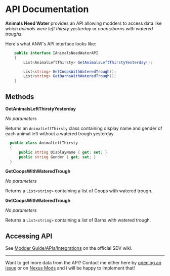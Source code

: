 # API Documentation
**Animals Need Water** provides an API allowing modders to access data like *which animals were left thirsty yesterday* or *coops/barns with watered troughs*.

Here's what ANW's API interface looks like:
```csharp
    public interface IAnimalsNeedWaterAPI
    {
        List<AnimalLeftThirsty> GetAnimalsLeftThirstyYesterday();

        List<string> GetCoopsWithWateredTrough();
        List<string> GetBarnsWithWateredTrough();
    }
```
## Methods
**GetAnimalsLeftThirstyYesterday**

*No parameters*

Returns an ```AnimalLeftThirsty``` class containing display name and gender of each animal left without a watered trough yesterday.
```csharp
  public class AnimalLeftThirsty
  {
      public string DisplayName { get; set; }
      public string Gender { get; set; }
  }
```

**GetCoopsWithWateredTrough**

*No parameters*

Returns a ```List<string>```  containing a list of Coops with watered trough.

**GetCoopsWithWateredTrough**

*No parameters*

Returns a ```List<string>```  containing a list of Barns with watered trough.
## Accessing API
See [Modder Guide/APIs/Integrations](https://stardewvalleywiki.com/Modding:Modder_Guide/APIs/Integrations#Using_an_API) on the official SDV wiki.

---
Want to get more data from the API? Contact me either here by [opening an issue](https://github.com/gzhynko/StardewMods/issues/new) or on [Nexus Mods](https://www.nexusmods.com/stardewvalley/mods/6196?tab=posts) and i will be happy to implement that!
